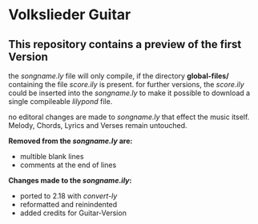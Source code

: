 # Volkslieder Guitar
## This repository contains a preview of the first Version

the *songname.ly* file will only compile,
if the directory **global-files/** containing the file *score.ily* is present.
for further versions, the *score.ily* could be inserted into the *songname.ly*
to make it possible to download a single compileable *lilypond* file.

no editoral changes are made to *songname.ly* that effect the music itself.
Melody, Chords, Lyrics and Verses remain untouched.

**Removed from the *songname.ly* are:**
* multible blank lines
* comments at the end of lines

**Changes made to the *songname.ily*:**
* ported to 2.18 with *convert-ly*
* reformatted and reinindented
* added credits for Guitar-Version
